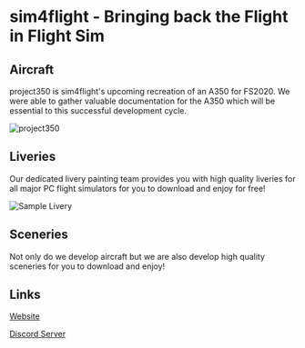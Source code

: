 # sim4flight - Bringing back the Flight in Flight Sim

## Aircraft
project350 is sim4flight's upcoming recreation of an A350 for FS2020. We were able to gather valuable documentation for the A350 which will be essential to this successful development cycle.

![project350](https://images.squarespace-cdn.com/content/v1/5eff09a4f5beea28d1536434/1601620157798-NVEMA3JNFMISSRX1E5D6/ke17ZwdGBToddI8pDm48kL8fxvxUfk2sD4nNl2VZJSkUqsxRUqqbr1mOJYKfIPR7LoDQ9mXPOjoJoqy81S2I8N_N4V1vUb5AoIIIbLZhVYxCRW4BPu10St3TBAUQYVKcHNpQYEX29G4SElzJui_1Wx0CA8piEo6rXJzwonT85hTyA30jLYlrnkJuCK_qMJXA/Engine4render_S4F_Screenshot.png)

## Liveries
Our dedicated livery painting team provides you with high quality liveries for all major PC flight simulators for you to download and enjoy for free!

![Sample Livery](https://cdn.discordapp.com/attachments/714952095270436874/765261982809980928/b738_-_2020-10-11_20.23.42.png)

## Sceneries
Not only do we develop aircraft but we are also develop high quality sceneries for you to download and enjoy!

## Links
[Website](https://sim4flight.com/)

[Discord Server](https://discord.sim4flight.com/)
